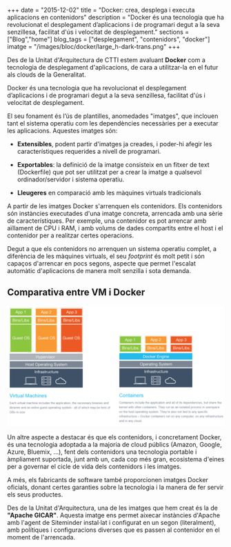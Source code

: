 +++
date        = "2015-12-02"
title       = "Docker: crea, desplega i executa aplicacions en contenidors"
description = "Docker és una tecnologia que ha revolucionat el desplegament d’aplicacions i de programari degut a la seva senzillesa, facilitat d'ús i velocitat de  desplegament."
sections    = ["Blog","home"]
blog_tags	= ["desplegament", "contenidors", "docker"]
imatge 		= "/images/bloc/docker/large_h-dark-trans.png"
+++


Des de la Unitat d'Arquitectura de CTTI estem avaluant **Docker** com a tecnologia de desplegament d'aplicacions, de cara a utilitzar-la en el futur als clouds de la Generalitat.

Docker és una tecnologia que ha revolucionat el desplegament d’aplicacions i de programari degut a la seva senzillesa, facilitat d'ús i velocitat de  desplegament.

El seu fonament és l’ús de plantilles, anomedades "imatges", que inclouen tant el sistema operatiu com les dependències necessàries per a executar les aplicacions. Aquestes imatges són: 

* **Extensibles**, podent partir d'imatges ja creades, i poder-hi afegir les característiques requerides a nivell de programari. 

* **Exportables**: la definició de la imatge consisteix en un fitxer de text (Dockerfile) que pot ser utilitzat per a crear la imatge a qualsevol ordinador/servidor i sistema operatiu.

* **Lleugeres** en comparació amb les màquines virtuals tradicionals

A partir de les imatges Docker s'arrenquen els contenidors. Els contenidors són instàncies executades d'una imatge concreta, arrencada amb una sèrie de característiques. Per exemple, una contenidor es pot arrencar amb aïllament de CPU i RAM, i amb volums de dades compartits entre el host i el contenidor per a realitzar certes operacions. 

Degut a que els contenidors no arrenquen un sistema operatiu complet, a diferència de les màquines virtuals, el seu _footprint_ és molt petit i són capaços d'arrencar en pocs segons, aspecte que permet l'escalat automàtic d'aplicacions de manera molt senzilla i sota demanda.

## Comparativa entre VM i Docker

![comparativa vm i docker](/images/bloc/docker/vm-vs-container2.png)

Un altre aspecte a destacar és que els contenidors, i concretament Docker, és una tecnologia adoptada a la majoria de cloud públics (Amazon, Google, Azure, Bluemix, ...), fent dels contenidors una tecnologia portable i àmpliament suportada, junt amb un, cada cop més gran, ecosistema d'eines per a governar el cicle de vida dels contenidors i les imatges.

A més, els fabricants de software també proporcionen imatges Docker oficials, donant certes garanties sobre la tecnologia i la manera de fer servir els seus productes.

Des de la Unitat d'Arquitectura, una de les imatges que hem creat és la de **"Apache GICAR"**. Aquesta imatge ens permet aixecar instàncies d'Apache amb l'agent de Siteminder instal·lat i configurat en un segon (literalment), amb polítiques i configuracions diverses que es passen al contenidor en el moment de l'arrencada.

